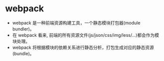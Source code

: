 # webpack

- webpack 是一种前端资源构建工具，一个静态模块打包器(module bundler)。
- 在 webpack 看来, 前端的所有资源文件(js/json/css/img/less/...)都会作为模块处理。
- webpack 将根据模块的依赖关系进行静态分析，打包生成对应的静态资源(bundle)。
